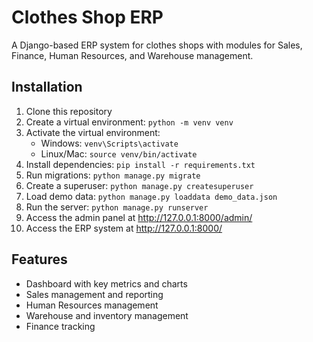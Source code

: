 
# Clothes Shop ERP

A Django-based ERP system for clothes shops with modules for Sales, Finance, Human Resources, and Warehouse management.

## Installation

1. Clone this repository
2. Create a virtual environment: `python -m venv venv`
3. Activate the virtual environment:
   - Windows: `venv\Scripts\activate`
   - Linux/Mac: `source venv/bin/activate`
4. Install dependencies: `pip install -r requirements.txt`
5. Run migrations: `python manage.py migrate`
6. Create a superuser: `python manage.py createsuperuser`
7. Load demo data: `python manage.py loaddata demo_data.json`
8. Run the server: `python manage.py runserver`
9. Access the admin panel at http://127.0.0.1:8000/admin/
10. Access the ERP system at http://127.0.0.1:8000/

## Features

- Dashboard with key metrics and charts
- Sales management and reporting
- Human Resources management
- Warehouse and inventory management
- Finance tracking
